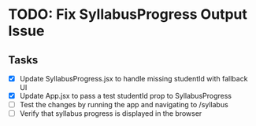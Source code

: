 # TODO: Fix SyllabusProgress Output Issue

## Tasks
- [x] Update SyllabusProgress.jsx to handle missing studentId with fallback UI
- [x] Update App.jsx to pass a test studentId prop to SyllabusProgress
- [ ] Test the changes by running the app and navigating to /syllabus
- [ ] Verify that syllabus progress is displayed in the browser
